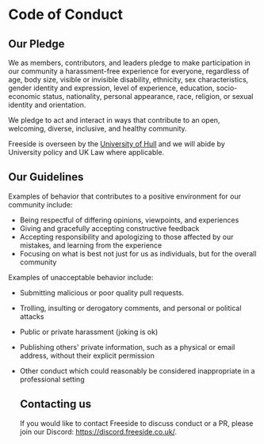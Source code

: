 # Code of Conduct

## Our Pledge

We as members, contributors, and leaders pledge to make participation in our
community a harassment-free experience for everyone, regardless of age, body
size, visible or invisible disability, ethnicity, sex characteristics, gender
identity and expression, level of experience, education, socio-economic status,
nationality, personal appearance, race, religion, or sexual identity
and orientation.

We pledge to act and interact in ways that contribute to an open, welcoming,
diverse, inclusive, and healthy community.

Freeside is overseen by the [University of Hull](https://www.hull.ac.uk) and we will abide by University policy and UK Law where applicable.

## Our Guidelines

Examples of behavior that contributes to a positive environment for our
community include:

* Being respectful of differing opinions, viewpoints, and experiences
* Giving and gracefully accepting constructive feedback
* Accepting responsibility and apologizing to those affected by our mistakes,
  and learning from the experience
* Focusing on what is best not just for us as individuals, but for the
  overall community

Examples of unacceptable behavior include:

* Submitting malicious or poor quality pull requests.
* Trolling, insulting or derogatory comments, and personal or political attacks
* Public or private harassment (joking is ok)
* Publishing others' private information, such as a physical or email
  address, without their explicit permission
* Other conduct which could reasonably be considered inappropriate in a
  professional setting
  
  ## Contacting us
  
  If you would like to contact Freeside to discuss conduct or a PR, please join our Discord: https://discord.freeside.co.uk/. 
